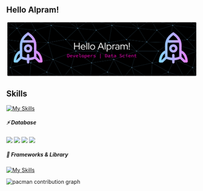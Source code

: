 ## Hello Alpram!

![Pramesa Alyusufi](img/banner.png)

<!--
**PramesaAlyusufi11/PramesaAlyusufi11** is a ✨ _special_ ✨ repository because its `README.md` (this file) appears on your GitHub profile.

Here are some ideas to get you started:

- 🔭 I’m currently working on ...
- 🌱 I’m currently learning ...
- 👯 I’m looking to collaborate on ...
- 🤔 I’m looking for help with ...
- 💬 Ask me about ...
- 📫 How to reach me: ...
- 😄 Pronouns: ...
- ⚡ Fun fact: ...
-->

## Skills

[![My Skills](https://skillicons.dev/icons?i=html,css,php,figma&theme=light)](https://skillicons.dev)

##### ⚡ Database

<img src="https://img.shields.io/badge/dbeaver-382923?style=for-the-badge&logo=dbeaver&logoColor=white" />

<img src="https://img.shields.io/badge/MariaDB-003545?style=for-the-badge&logo=mariadb&logoColor=white" />

<img src="https://img.shields.io/badge/MongoDB-4EA94B?style=for-the-badge&logo=mongodb&logoColor=white" />

<img src="https://img.shields.io/badge/MySQL-005C84?style=for-the-badge&logo=mysql&logoColor=white" />

##### 🚀 Frameworks & Library

[![My Skills](https://skillicons.dev/icons?i=laravel&theme=light)](https://skillicons.dev)

<picture>
  <source media="(prefers-color-scheme: dark)" srcset="https://raw.githubusercontent.com/alpram/alpram/output/pacman-contribution-graph-dark.svg">
  <source media="(prefers-color-scheme: light)" srcset="https://raw.githubusercontent.com/alpram/alpram/output/pacman-contribution-graph.svg">
  <img alt="pacman contribution graph" src="https://raw.githubusercontent.com/alpram/alpram/output/pacman-contribution-graph.svg">
</picture>

###
